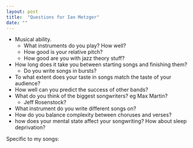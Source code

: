 ```yaml
---
layout: post
title:  "Questions for Ian Metzger"
date: ""
---
```


- Musical ability.
  - What instruments do you play? How well?
  - How good is your relative pitch?
  - How good are you with jazz theory stuff?
- How long does it take you between starting songs and finishing them?
  - Do you write songs in bursts?
- To what extent does your taste in songs match the taste of your audience?
- How well can you predict the success of other bands?
- What do you think of the biggest songwriters? eg Max Martin?
  - Jeff Rosenstock?
- What instrument do you write different songs on?
- How do you balance complexity between choruses and verses?
- how does your mental state affect your songwriting? How about sleep deprivation?


Specific to my songs:



